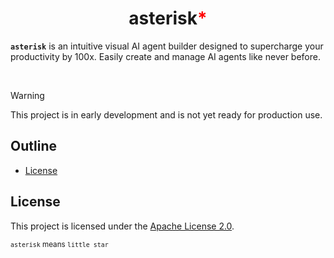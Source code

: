 <div align="center">
  <!-- <a href="https://github.com/appcypher/asterisk" target="_blank">
    <img src="https://raw.githubusercontent.com/appcypher/asterisk/main/assets/a_logo.png" alt="asterisk Logo" width="100"></img>
  </a> -->

  <h1 align="center">asterisk<span style="font-size: 1em; color: red;">*</span></h1>

  <!-- <p>
    <a href="https://crates.io/crates/asterisk">
      <img src="https://img.shields.io/crates/v/asterisk?label=crates" alt="Crate">
    </a>
    <a href="https://codecov.io/gh/appcypher/asterisk">
      <img src="https://codecov.io/gh/appcypher/asterisk/branch/main/graph/badge.svg?token=SOMETOKEN" alt="Code Coverage"/>
    </a>
    <a href="https://github.com/appcypher/asterisk/actions?query=">
      <img src="https://github.com/appcypher/asterisk/actions/workflows/tests_and_checks.yml/badge.svg" alt="Build Status">
    </a>
    <a href="https://github.com/appcypher/asterisk/blob/main/LICENSE">
      <img src="https://img.shields.io/badge/License-Apache%202.0-blue.svg" alt="License">
    </a>
    <a href="https://docs.rs/asterisk">
      <img src="https://img.shields.io/static/v1?label=Docs&message=docs.rs&color=blue" alt="Docs">
    </a>
  </p> -->
</div>

**`asterisk`** is an intuitive visual AI agent builder designed to supercharge your productivity by 100x. Easily create and manage AI agents like never before.

</br>

> [!WARNING]
> This project is in early development and is not yet ready for production use.

##

## Outline

- [License](#license)

## License

This project is licensed under the [Apache License 2.0](./LICENSE).

<sub>`asterisk` means `little star`</sub>
